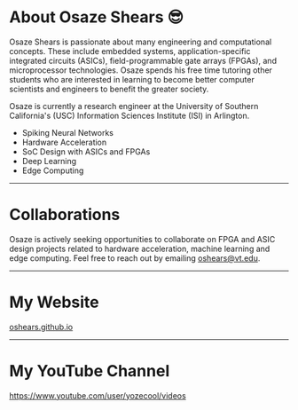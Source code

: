 # About Osaze Shears 😎

Osaze Shears is passionate about many engineering and computational concepts. These include embedded systems, application-specific integrated circuits (ASICs), field-programmable gate arrays (FPGAs), and microprocessor technologies. Osaze spends his free time tutoring other students who are interested in learning to become better computer scientists and engineers to benefit the greater society.

Osaze is currently a research engineer at the University of Southern California's (USC) Information Sciences Institute (ISI) in Arlington.

- Spiking Neural Networks
- Hardware Acceleration
- SoC Design with ASICs and FPGAs
- Deep Learning
- Edge Computing

-------

# Collaborations
Osaze is actively seeking opportunities to collaborate on FPGA and ASIC design projects related to hardware acceleration, machine learning and edge computing. Feel free to reach out by emailing oshears@vt.edu.

-------

# My Website
[oshears.github.io](https://oshears.github.io)

-------

# My YouTube Channel
https://www.youtube.com/user/yozecool/videos


